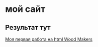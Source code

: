 # мой сайт

## Результат тут

[Моя первая работа на html Wood Makers](https://darkrealist89.github.io/resume/)
